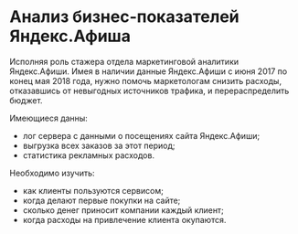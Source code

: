 
# Анализ бизнес-показателей Яндекс.Афиша

Исполняя роль стажера отдела маркетинговой аналитики Яндекс.Афиши. Имея в наличии данные Яндекс.Афиши с июня 2017 по конец мая 2018 года, нужно помочь маркетологам снизить расходы, отказавшись от невыгодных источников трафика, и перераспределить бюджет.

Имеющиеся данны:
- лог сервера с данными о посещениях сайта Яндекс.Афиши;
- выгрузка всех заказов за этот период;
- статистика рекламных расходов.

Необходимо изучить:
- как клиенты пользуются сервисом;
- когда делают первые покупки на сайте;
- сколько денег приносит компании каждый клиент;
- когда расходы на привлечение клиента окупаются.
